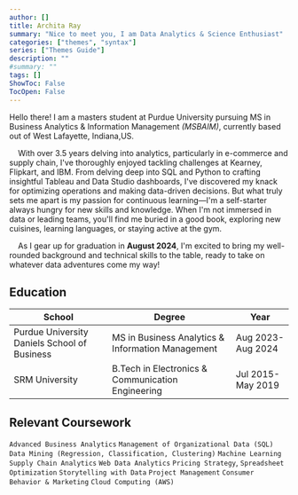 ```yaml
---
author: []
title: Archita Ray
summary: "Nice to meet you, I am Data Analytics & Science Enthusiast"
categories: ["themes", "syntax"]
series: ["Themes Guide"]
description: ""
#summary: ""
tags: []
ShowToc: False
TocOpen: False
---
```



Hello there! I am a masters student at Purdue University pursuing MS in Business Analytics & Information Management _(MSBAIM)_, currently based out of West Lafayette, Indiana,US.

&nbsp; &nbsp; With over 3.5 years delving into analytics, particularly in e-commerce and supply chain, I've thoroughly enjoyed tackling challenges at Kearney, Flipkart, and IBM. From delving deep into SQL and Python to crafting insightful Tableau and Data Studio dashboards, I've discovered my knack for optimizing operations and making data-driven decisions. But what truly sets me apart is my passion for continuous learning—I'm a self-starter always hungry for new skills and knowledge. When I'm not immersed in data or leading teams, you'll find me buried in a good book, exploring new cuisines, learning languages, or staying active at the gym. &nbsp;

&nbsp; &nbsp; As I gear up for graduation in **August 2024**, I'm excited to bring my well-rounded background and technical skills to the table, ready to take on whatever data adventures come my way!



## Education

| School  | Degree | Year |
| ----- | --- |--- |
| Purdue University Daniels School of Business |MS in Business Analytics & Information Management| Aug 2023-Aug 2024  |
| SRM University | B.Tech in Electronics & Communication Engineering| Jul 2015-May 2019  |


## Relevant Coursework
`Advanced Business Analytics` `Management of Organizational Data (SQL)` `Data Mining (Regression, Classification, Clustering)` `Machine Learning` `Supply Chain Analytics` `Web Data Analytics` `Pricing Strategy`, `Spreadsheet Optimization` `Storytelling with Data` `Project Management` `Consumer Behavior & Marketing` `Cloud Computing (AWS)`